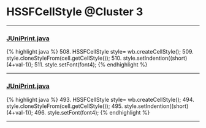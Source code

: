 # HSSFCellStyle @Cluster 3

***

### [JUniPrint.java](https://searchcode.com/codesearch/view/60212057/)
{% highlight java %}
508. HSSFCellStyle style= wb.createCellStyle();
509. style.cloneStyleFrom(cell.getCellStyle());
510. style.setIndention((short)(4+val-1));
511. style.setFont(font4);
{% endhighlight %}

***

### [JUniPrint.java](https://searchcode.com/codesearch/view/60212057/)
{% highlight java %}
493. HSSFCellStyle style= wb.createCellStyle();
494. style.cloneStyleFrom(cell.getCellStyle());
495. style.setIndention((short)(4+val-1));
496. style.setFont(font4);
{% endhighlight %}

***


